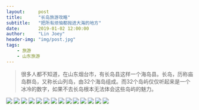```yaml
---
layout:     post
title:      "长岛旅游攻略"
subtitle:   "把所有烦恼都抛进大海的地方"
date:       2019-01-02 12:00:00
author:     "Lin Joey"
header-img: "img/post.jpg"
tags:
    - 旅游
    - 山东旅游
---
```

>很多人都不知道，在山东烟台市，有长岛县这样一个海岛县。长岛，历称庙岛群岛，又称长山列岛，由32个海岛组成。而32个岛屿仅仅听起来是一个冰冷的数字，如果不去长岛根本无法体会这些岛屿的魅力。

![](http://ww1.sinaimg.cn/large/7c08400ely1g2t2bg8pa0j22th4ni7sx.jpg)
![](http://ww1.sinaimg.cn/large/7c08400ely1g2t2bgcr62j235759mb29.jpg)
![](http://ww1.sinaimg.cn/large/7c08400ely1g2t2bgn8f1j235759mhdt.jpg)
![](http://ww1.sinaimg.cn/large/7c08400ely1g2t2bgs6xdj235759m1ky.jpg)
![](http://ww1.sinaimg.cn/large/7c08400ely1g2t2bngiw9j235759mb29.jpg)
![](http://ww1.sinaimg.cn/large/7c08400ely1g2t2bnl507j235759mu0x.jpg)
![](http://ww1.sinaimg.cn/large/7c08400ely1g2t2bo3vguj235759mx6p.jpg)
![](http://ww1.sinaimg.cn/large/7c08400ely1g2t2bnri2zj235759mx6p.jpg)
![](http://ww1.sinaimg.cn/large/7c08400ely1g2t2bvku32j235759mu0x.jpg)
![](http://ww1.sinaimg.cn/large/7c08400ely1g2t2bv9ptdj235759mu0x.jpg)
![](http://ww1.sinaimg.cn/large/7c08400ely1g2t2bv7dqvj235759mnpd.jpg)
![](http://ww1.sinaimg.cn/large/7c08400ely1g2t2bvu55vj235759mnpd.jpg)
![](http://ww1.sinaimg.cn/large/7c08400ely1g2t2c4vnzpj235759me81.jpg)
![](http://ww1.sinaimg.cn/large/7c08400ely1g2t2c4sc52j235759m7wh.jpg)